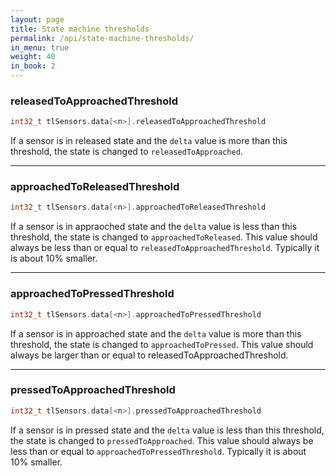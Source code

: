 ```yaml
---
layout: page
title: State machine thresholds
permalink: /api/state-machine-thresholds/
in_menu: true
weight: 40
in_book: 2
---
```


### releasedToApproachedThreshold

```C++
int32_t tlSensors.data[<n>].releasedToApproachedThreshold
```

If a sensor is in released state and the `delta` value is more than this
threshold, the state is changed to `releasedToApproached`.

---

### approachedToReleasedThreshold

```C++
int32_t tlSensors.data[<n>].approachedToReleasedThreshold
```
If a sensor is in appraoched state and the `delta` value is less than this
threshold, the state is changed to `approachedToReleased`. This value should
always be less than or equal to `releasedToApproachedThreshold`. Typically it
is about 10% smaller.

---

### approachedToPressedThreshold

```C++
int32_t tlSensors.data[<n>].approachedToPressedThreshold
```
If a sensor is in approached state and the `delta` value is more than this
threshold, the state is changed to `approachedToPressed`. This value should
always be larger than or equal to releasedToApproachedThreshold.

---

### pressedToApproachedThreshold

```C++
int32_t tlSensors.data[<n>].pressedToApproachedThreshold
```
If a sensor is in pressed state and the `delta` value is less than this
threshold, the state is changed to `pressedToApproached`. This value should
always be less than or equal to `approachedToPressedThreshold`. Typically it is
about 10% smaller.
